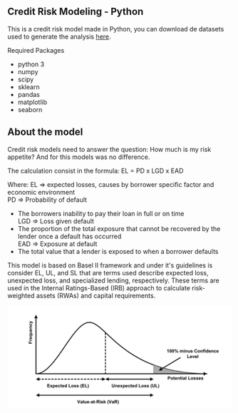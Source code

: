 ## Credit Risk Modeling - Python

This is a credit risk model made in Python, you can download de datasets used to generate the analysis [here](https://drive.google.com/drive/folders/1IM7wfiwvzlngdyyr-L7Dafdk7oXZZBgN?usp=sharing).

Required Packages
- python 3
- numpy
- scipy
- sklearn
- pandas
- matplotlib
- seaborn

## About the model

Credit risk models need to answer the question: How much is my risk appetite? And for this models was no difference.

The calculation consist in the formula:
EL = PD x LGD x EAD

Where:
EL ⇒ expected losses, causes by borrower specific factor and economic environment  
PD ⇒ Probability of default  
- The borrowers inability to pay their loan in full or on time  
LGD ⇒ Loss given default  
- The proportion of the total exposure that cannot be recovered by the lender once a default has occurred  
EAD ⇒ Exposure at default  
- The total value that a lender is exposed to when a borrower defaults  

This model is based on Basel II framework and under it's guidelines is consider EL, UL, and SL that are terms used describe expected loss, unexpected loss, and specialized lending, respectively. These terms are used in the Internal Ratings-Based (IRB) approach to calculate risk-weighted assets (RWAs) and capital requirements.

![loss distribution](images/P_Loss.png)

